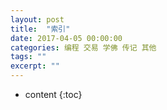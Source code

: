 ```yaml
---
layout: post
title:  "索引"
date: 2017-04-05 00:00:00
categories: 编程 交易 学佛 传记 其他 
tags: ""
excerpt: ""
---
```


* content
{:toc}


































